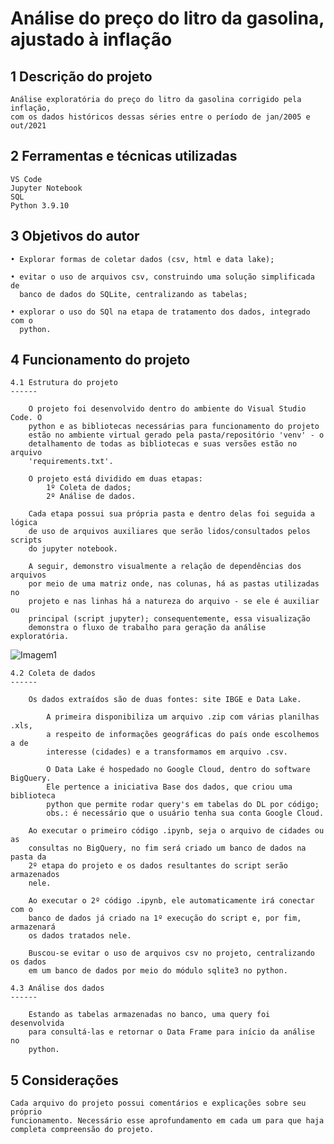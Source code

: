 # Análise do preço do litro da gasolina, ajustado à inflação

## 1 Descrição do projeto
	
	Análise exploratória do preço do litro da gasolina corrigido pela inflação,
	com os dados históricos dessas séries entre o período de jan/2005 e out/2021
	
## 2 Ferramentas e técnicas utilizadas
	
	VS Code
	Jupyter Notebook
	SQL
	Python 3.9.10

## 3 Objetivos do autor

	• Explorar formas de coletar dados (csv, html e data lake);
	
	• evitar o uso de arquivos csv, construindo uma solução simplificada de
      banco de dados do SQLite, centralizando as tabelas;
	
	• explorar o uso do SQl na etapa de tratamento dos dados, integrado com o
	  python.

## 4 Funcionamento do projeto


	4.1 Estrutura do projeto
	------

		O projeto foi desenvolvido dentro do ambiente do Visual Studio Code. O 
		python e as bibliotecas necessárias para funcionamento do projeto
		estão no ambiente virtual gerado pela pasta/repositório 'venv' - o
		detalhamento de todas as bibliotecas e suas versões estão no arquivo
		'requirements.txt'.

		O projeto está dividido em duas etapas:
			1º Coleta de dados;
			2º Análise de dados.
		
		Cada etapa possui sua própria pasta e dentro delas foi seguida a lógica
		de uso de arquivos auxiliares que serão lidos/consultados pelos scripts
		do jupyter notebook.
		
		A seguir, demonstro visualmente a relação de dependências dos arquivos
		por meio de uma matriz onde, nas colunas, há as pastas utilizadas no
		projeto e nas linhas há a natureza do arquivo - se ele é auxiliar ou
		principal (script jupyter); consequentemente, essa visualização
		demonstra o fluxo de trabalho para geração da análise exploratória.
	
![Imagem1](https://user-images.githubusercontent.com/126031404/223586057-3f24e4b2-e865-4410-bff7-b2ba4bbd34f5.png)
  
	4.2 Coleta de dados
	------

		Os dados extraídos são de duas fontes: site IBGE e Data Lake.

			A primeira disponibiliza um arquivo .zip com várias planilhas .xls,
			a respeito de informações geográficas do país onde escolhemos a de
			interesse (cidades) e a transformamos em arquivo .csv.

			O Data Lake é hospedado no Google Cloud, dentro do software BigQuery.
			Ele pertence a iniciativa Base dos dados, que criou uma biblioteca
			python que permite rodar query's em tabelas do DL por código;
			obs.: é necessário que o usuário tenha sua conta Google Cloud.

		Ao executar o primeiro código .ipynb, seja o arquivo de cidades ou as
		consultas no BigQuery, no fim será criado um banco de dados na pasta da
		2º etapa do projeto e os dados resultantes do script serão armazenados
		nele.

		Ao executar o 2º código .ipynb, ele automaticamente irá conectar com o
		banco de dados já criado na 1º execução do script e, por fim, armazenará
		os dados tratados nele.

		Buscou-se evitar o uso de arquivos csv no projeto, centralizando os dados
		em um banco de dados por meio do módulo sqlite3 no python.
	
	4.3 Análise dos dados
	------

		Estando as tabelas armazenadas no banco, uma query foi desenvolvida
		para consultá-las e retornar o Data Frame para início da análise no
		python.

## 5 Considerações

	Cada arquivo do projeto possui comentários e explicações sobre seu próprio
	funcionamento. Necessário esse aprofundamento em cada um para que haja
	completa compreensão do projeto.